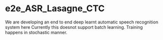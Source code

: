 # e2e_ASR_Lasagne_CTC
We are developing an end to end deep learnt automatic speech recognition system here
Currently this doesnot support batch learning. 
Training happens in stochastic manner.

